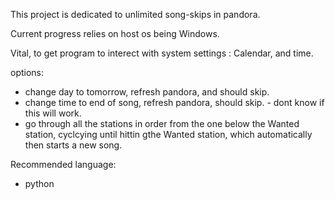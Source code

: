 This project is dedicated to unlimited song-skips in pandora. 

Current progress relies on host os being Windows. 

Vital, to get program to interect with system settings : Calendar, and time.

options:
- change day to tomorrow, refresh pandora, and should skip.
- change time to end of song, refresh pandora, should skip. - dont know if this will work.
- go through all the stations in order from the one below the Wanted station, cyclcying until hittin gthe Wanted station,
which automatically then starts a new song.

Recommended language:
- python
